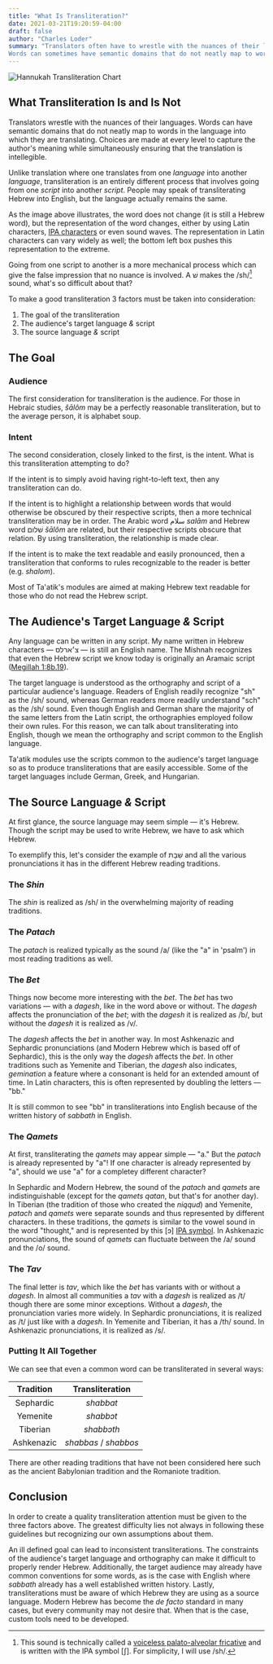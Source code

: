 ```yaml
---
title: "What Is Transliteration?"
date: 2021-03-21T19:20:59-04:00
draft: false
author: "Charles Loder"
summary: "Translators often have to wrestle with the nuances of their languages.
Words can sometimes have semantic domains that do not neatly map to words in the language into which they're translating. Unlike translation where one translates from one _language_ into another _language_, transliteration involves going from one _script_ into another _script_; the language remains the same."
---
```


![Hannukah Transliteration Chart](/img/hannukah-transliteration-chart-50-percent.jpg)

## What Transliteration Is and Is Not

Translators wrestle with the nuances of their languages.
Words can have semantic domains that do not neatly map to words in the language into which they are translating.
Choices are made at every level to capture the author's meaning while simultaneously ensuring that the translation is intellegible.

Unlike translation where one translates from one _language_ into another _language_, transliteration is an entirely different process that involves going from one _script_ into another _script_. People may speak of transliterating Hebrew into English, but the language actually remains the same.

As the image above illustrates, the word does not change (it is still a Hebrew word), but the representation of the word changes, either by using Latin characters, [IPA characters](https://en.wikipedia.org/wiki/International_Phonetic_Alphabet) or even sound waves.
The representation in Latin characters can vary widely as well; the bottom left box pushes this representation to the extreme.

Going from one script to another is a more mechanical process which can give the false impression that no nuance is involved.
A שׁ makes the /sh/[^1] sound, what's so difficult about that?

[^1]: This sound is technically called a [voiceless palato-alveolar fricative](https://en.wikipedia.org/wiki/Voiceless_postalveolar_fricative#Voiceless_palato-alveolar_fricative) and is written with the IPA symbol [ʃ]. For simplicity, I will use /sh/.

To make a good transliteration 3 factors must be taken into consideration:

1. The goal of the transliteration
2. The audience's target language _&_ script
3. The source language _&_ script

## The Goal

### Audience

The first consideration for transliteration is the audience.
For those in Hebraic studies, _šālôm_ may be a perfectly reasonable transliteration, but to the average person, it is alphabet soup.

### Intent

The second consideration, closely linked to the first, is the intent.
What is this transliteration attempting to do?

If the intent is to simply avoid having right-to-left text, then any transliteration can do.

If the intent is to highlight a relationship between words that would otherwise be obscured by their respective scripts, then a more technical transliteration may be in order. The Arabic word سلام _salām_ and Hebrew word שׁלום _šālôm_ are related, but their respective scripts obscure that relation. By using transliteration, the relationship is made clear.

If the intent is to make the text readable and easily pronounced, then a transliteration that conforms to rules recognizable to the reader is better (e.g. _shalom_).

Most of Ta'atik's modules are aimed at making Hebrew text readable for those who do not read the Hebrew script.

## The Audience's Target Language _&_ Script

Any language can be written in any script.
My name written in Hebrew characters — צ׳ארלס — is still an English name.
The Mishnah recognizes that even the Hebrew script we know today is originally an Aramaic script ([Megillah 1:8b.19](https://www.sefaria.org/Megillah.8b.19?lang=bi)).

The target language is understood as the orthography and script of a particular audience's language.
Readers of English readily recognize "sh" as the /sh/ sound, whereas German readers more readily understand "sch" as the /sh/ sound.
Even though English and German share the majority of the same letters from the Latin script, the orthographies employed follow their own rules. For this reason, we can talk about transliterating into English, though we mean the orthography and script common to the English language.

Ta'atik modules use the scripts common to the audience's target language so as to produce transliterations that are easily accessible. Some of the target languages include German, Greek, and Hungarian.

## The Source Language _&_ Script

At first glance, the source language may seem simple — it's Hebrew.
Though the script may be used to write Hebrew, we have to ask which Hebrew.

To exemplify this, let's consider the example of שַׁבָּת and all the various pronunciations it has in the different Hebrew reading traditions.

### The _Shin_

The _shin_ is realized as /sh/ in the overwhelming majority of reading traditions.

### The _Patach_

The _patach_ is realized typically as the sound /a/ (like the "a" in 'psalm') in most reading traditions as well.

### The _Bet_

Things now become more interesting with the _bet_.
The _bet_ has two variations — with a _dagesh_, like in the word above or without.
The _dagesh_ affects the pronunciation of the _bet_; with the _dagesh_ it is realized as /b/, but without the _dagesh_ it is realized as /v/.

The _dagesh_ affects the _bet_ in another way. In most Ashkenazic and Sephardic pronunciations (and Modern Hebrew which is based off of Sephardic), this is the only way the _dagesh_ affects the _bet_.
In other traditions such as Yemenite and Tiberian, the _dagesh_ also indicates, _gemination_ a feature where a consonant is held for an extended amount of time.
In Latin characters, this is often represented by doubling the letters — "bb."

It is still common to see "bb" in transliterations into English because of the written history of _sabbath_ in English.

### The _Qamets_

At first, transliterating the _qamets_ may appear simple — "a."
But the _patach_ is already represented by "a"!
If one character is already represented by "a", should we use "a" for a completey different character?

In Sephardic and Modern Hebrew, the sound of the _patach_ and _qamets_ are indistinguishable (except for the _qamets qatan_, but that's for another day).
In Tiberian (the tradition of those who created the _niqqud_) and Yemenite, _patach_ and _qamets_ were separate sounds and thus represented by different characters. In these traditions, the _qamets_ is similar to the vowel sound in the word "thought," and is represented by this [ɔ] [IPA symbol](https://en.wikipedia.org/wiki/Open-mid_back_rounded_vowel).
In Ashkenazic pronunciations, the sound of _qamets_ can fluctuate between the /a/ sound and the /o/ sound.

### The _Tav_

The final letter is _tav_, which like the _bet_ has variants with or without a _dagesh_.
In almost all communities a _tav_ with a _dagesh_ is realized as /t/ though there are some minor exceptions.
Without a _dagesh_, the pronunciation varies more widely.
In Sephardic pronunciations, it is realized as /t/ just like with a _dagesh_.
In Yemenite and Tiberian, it has a /th/ sound.
In Ashkenazic pronunciations, it is realized as /s/.

### Putting It All Together

We can see that even a common word can be transliterated in several ways:

| Tradition  |    Transliteration    |
| :--------: | :-------------------: |
| Sephardic  |       _shabbat_       |
|  Yemenite  |       _shabbɔt_       |
|  Tiberian  |      _shabbɔth_       |
| Ashkenazic | _shabbas_ / _shabbos_ |

There are other reading traditions that have not been considered here such as the ancient Babylonian tradition and the Romaniote tradition.

## Conclusion

In order to create a quality transliteration attention must be given to the three factors above.
The greatest difficulty lies not always in following these guidelines but recognizing our own assumptions about them.

An ill defined goal can lead to inconsistent transliterations.
The constraints of the audience's target language and orthography can make it difficult to properly render Hebrew.
Additionally, the target audience may already have common conventions for some words, as is the case with English where _sabbath_ already has a well established written history.
Lastly, transliterations must be aware of which Hebrew they are using as a source language.
Modern Hebrew has become the _de facto_ standard in many cases, but every community may not desire that.
When that is the case, custom tools need to be developed.
